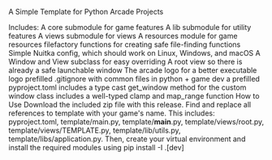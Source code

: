 A Simple Template for Python Arcade Projects

Includes:
A core submodule for game features
A lib submodule for utility features
A views submodule for views
A resources module for game resources
filefactory functions for creating safe file-finding functions
Simple Nuitka config, which should work on Linux, Windows, and macOS
A Window and View subclass for easy overriding
A root view so there is already a safe launchable window
The arcade logo for a better executable logo
prefilled .gitignore with common files in python + game dev
a prefilled pyproject.toml
includes a type cast get_window method for the custom window class
includes a well-typed clamp and map_range function
How to Use
Download the included zip file with this release.
Find and replace all references to template with your game's name.
This includes: pyproject.toml, template/main.py, template/__main__.py,
template/views/root.py, template/views/TEMPLATE.py, template/lib/utils.py,
template/libs/application.py.
Then, create your virtual environment and install the required modules using pip install -I .[dev]
